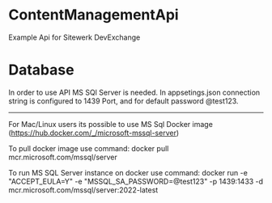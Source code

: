 # ContentManagementApi
Example Api for Sitewerk DevExchange


# Database
In order to use API MS SQl Server is needed. 
In appsetings.json connection string is configured to 1439 Port, and for default password @test123. 

---

For Mac/Linux users its possible to use MS Sql Docker image (https://hub.docker.com/_/microsoft-mssql-server)

To pull docker image use command:
docker pull mcr.microsoft.com/mssql/server

To run MS SQL Server instance on docker use command: 
docker run -e "ACCEPT_EULA=Y" -e "MSSQL_SA_PASSWORD=@test123" -p 1439:1433 -d mcr.microsoft.com/mssql/server:2022-latest

